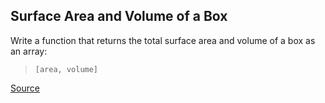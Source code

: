 ## Surface Area and Volume of a Box

Write a function that returns the total surface area and volume of a box as an array: 

> `[area, volume]`

[Source](https://www.codewars.com/kata/565f5825379664a26b00007c/train/python)